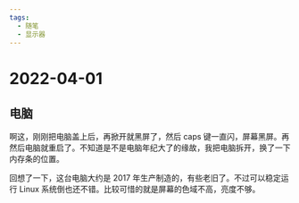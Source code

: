 ```yaml
---
tags:
  - 随笔
  - 显示器
---
```


# 2022-04-01

## 电脑

啊这，刚刚把电脑盖上后，再掀开就黑屏了，然后 caps 键一直闪，屏幕黑屏。再然后电脑就重启了。不知道是不是电脑年纪大了的缘故，我把电脑拆开，换了一下内存条的位置。

回想了一下，这台电脑大约是 2017 年生产制造的，有些老旧了。不过可以稳定运行 Linux 系统倒也还不错。比较可惜的就是屏幕的色域不高，亮度不够。
